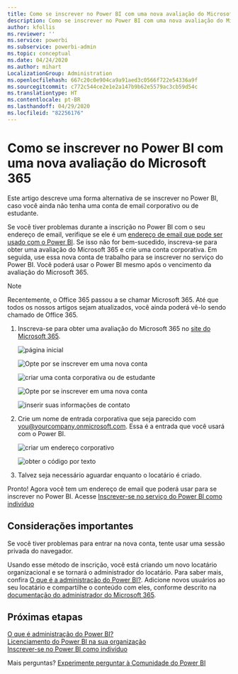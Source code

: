 ```yaml
---
title: Como se inscrever no Power BI com uma nova avaliação do Microsoft 365
description: Como se inscrever no Power BI com uma nova avaliação do Microsoft 365
author: kfollis
ms.reviewer: ''
ms.service: powerbi
ms.subservice: powerbi-admin
ms.topic: conceptual
ms.date: 04/24/2020
ms.author: mihart
LocalizationGroup: Administration
ms.openlocfilehash: 667c20c0e904ca9a91aed3c0566f722e54336a9f
ms.sourcegitcommit: c772c544ce2e1e2a147b9b62e5579ac3cb59d54c
ms.translationtype: HT
ms.contentlocale: pt-BR
ms.lasthandoff: 04/29/2020
ms.locfileid: "82256176"
---
```

# <a name="signing-up-for-power-bi-with-a-new-microsoft-365-trial"></a>Como se inscrever no Power BI com uma nova avaliação do Microsoft 365

Este artigo descreve uma forma alternativa de se inscrever no Power BI, caso você ainda não tenha uma conta de email corporativo ou de estudante. 

Se você tiver problemas durante a inscrição no Power BI com o seu endereço de email, verifique se ele é um [endereço de email que pode ser usado com o Power BI](service-self-service-signup-for-power-bi.md#supported-email-addresses). Se isso não for bem-sucedido, inscreva-se para obter uma avaliação do Microsoft 365 e crie uma conta corporativa. Em seguida, use essa nova conta de trabalho para se inscrever no serviço do Power BI. Você poderá usar o Power BI mesmo após o vencimento da avaliação do Microsoft 365.

> [!NOTE]
> Recentemente, o Office 365 passou a se chamar Microsoft 365. Até que todos os nossos artigos sejam atualizados, você ainda poderá vê-lo sendo chamado de Office 365.

1. Inscreva-se para obter uma avaliação do Microsoft 365 no [site do Microsoft 365](https://www.microsoft.com/en-us/microsoft-365/business/compare-more-office-365-for-business-plans).

    ![página inicial](media/service-admin-signing-up-for-power-bi-with-a-new-office-365-trial/power-bi-try-now.png)

    ![Opte por se inscrever em uma nova conta](media/service-admin-signing-up-for-power-bi-with-a-new-office-365-trial/power-bi-existing.png)

    ![criar uma conta corporativa ou de estudante](media/service-admin-signing-up-for-power-bi-with-a-new-office-365-trial/power-bi-create-email.png)

    ![Opte por se inscrever em uma nova conta](media/service-admin-signing-up-for-power-bi-with-a-new-office-365-trial/power-bi-no-email.png)

    ![inserir suas informações de contato](media/service-admin-signing-up-for-power-bi-with-a-new-office-365-trial/power-bi-welcome-you.png)

    

1. Crie um nome de entrada corporativa que seja parecido com you@yourcompany.onmicrosoft.com. Essa é a entrada que você usará com o Power BI.

    ![criar um endereço corporativo](media/service-admin-signing-up-for-power-bi-with-a-new-office-365-trial/power-bi-create-address.png)

    ![obter o código por texto](media/service-admin-signing-up-for-power-bi-with-a-new-office-365-trial/power-bi-robot.png)    

1. Talvez seja necessário aguardar enquanto o locatário é criado. 

Pronto!  Agora você tem um endereço de email que poderá usar para se inscrever no Power BI. Acesse [Inscrever-se no serviço do Power BI como indivíduo](service-self-service-signup-for-power-bi.md)





## <a name="important-considerations"></a>Considerações importantes
Se você tiver problemas para entrar na nova conta, tente usar uma sessão privada do navegador.    

Usando esse método de inscrição, você está criando um novo locatário organizacional e se tornará o administrador do locatário. Para saber mais, confira [O que é a administração do Power BI?](service-admin-administering-power-bi-in-your-organization.md). Adicione novos usuários ao seu locatário e compartilhe o conteúdo com eles, conforme descrito na [documentação do administrador do Microsoft 365](https://support.office.com/en-sg/article/Add-users-individually-to-Office-365---Admin-Help-1970f7d6-03b5-442f-b385-5880b9c256ec).

## <a name="next-steps"></a>Próximas etapas

[O que é administração do Power BI?](service-admin-administering-power-bi-in-your-organization.md)  
[Licenciamento do Power BI na sua organização](service-admin-licensing-organization.md)  
[Inscrever-se no Power BI como indivíduo](service-self-service-signup-for-power-bi.md)

Mais perguntas? [Experimente perguntar à Comunidade do Power BI](https://community.powerbi.com/)